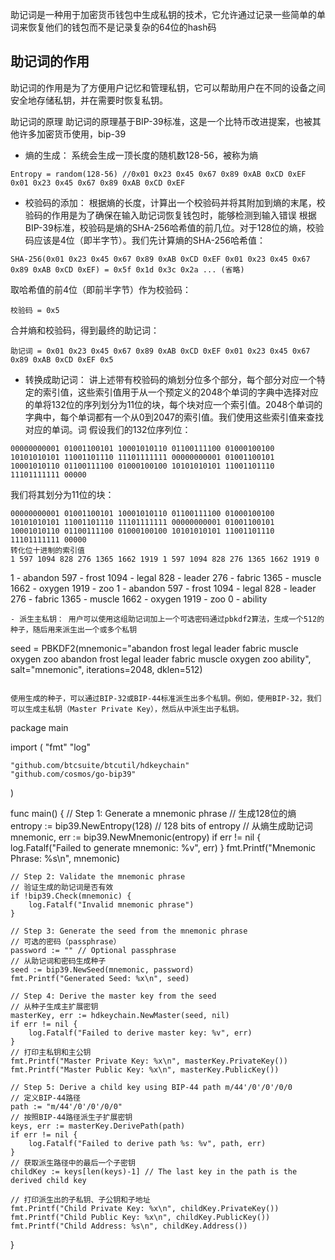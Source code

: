 助记词是一种用于加密货币钱包中生成私钥的技术，它允许通过记录一些简单的单词来恢复他们的钱包而不是记录复杂的64位的hash码


## 助记词的作用
助记词的作用是为了方便用户记忆和管理私钥，它可以帮助用户在不同的设备之间安全地存储私钥，并在需要时恢复私钥。

助记词的原理
助记词的原理基于BIP-39标准，这是一个比特币改进提案，也被其他许多加密货币使用，bip-39
- 熵的生成： 系统会生成一顶长度的随机数128-56，被称为熵
```
Entropy = random(128-56) //0x01 0x23 0x45 0x67 0x89 0xAB 0xCD 0xEF 0x01 0x23 0x45 0x67 0x89 0xAB 0xCD 0xEF
```

- 校验码的添加： 根据熵的长度，计算出一个校验码并将其附加到熵的末尾，校验码的作用是为了确保在输入助记词恢复钱包时，能够检测到输入错误
根据BIP-39标准，校验码是熵的SHA-256哈希值的前几位。对于128位的熵，校验码应该是4位（即半字节）。我们先计算熵的SHA-256哈希值：
```
SHA-256(0x01 0x23 0x45 0x67 0x89 0xAB 0xCD 0xEF 0x01 0x23 0x45 0x67 0x89 0xAB 0xCD 0xEF) = 0x5f 0x1d 0x3c 0x2a ... (省略)
```
取哈希值的前4位（即前半字节）作为校验码：
```
校验码 = 0x5
```
合并熵和校验码，得到最终的助记词：
```
助记词 = 0x01 0x23 0x45 0x67 0x89 0xAB 0xCD 0xEF 0x01 0x23 0x45 0x67 0x89 0xAB 0xCD 0xEF 0x5
```

- 转换成助记词： 讲上述带有校验码的熵划分位多个部分，每个部分对应一个特定的索引值，这些索引值用于从一个预定义的2048个单词的字典中选择对应的单将132位的序列划分为11位的块，每个块对应一个索引值。2048个单词的字典中，每个单词都有一个从0到2047的索引值。我们使用这些索引值来查找对应的单词。词
假设我们的132位序列位： 
```
00000000001 01001100101 10001010110 01100111100 01000100100 10101010101 11001101110 11101111111 00000000001 01001100101 10001010110 01100111100 01000100100 10101010101 11001101110 11101111111 00000
```
我们将其划分为11位的块：
```
00000000001 01001100101 10001010110 01100111100 01000100100 10101010101 11001101110 11101111111 00000000001 01001100101 10001010110 01100111100 01000100100 10101010101 11001101110 11101111111 00000
转化位十进制的索引值
1 597 1094 828 276 1365 1662 1919 1 597 1094 828 276 1365 1662 1919 0

```
1 - abandon
597 - frost
1094 - legal
828 - leader
276 - fabric
1365 - muscle
1662 - oxygen
1919 - zoo
1 - abandon
597 - frost
1094 - legal
828 - leader
276 - fabric
1365 - muscle
1662 - oxygen
1919 - zoo
0 - ability
```
- 派生主私钥： 用户可以使用这组助记词加上一个可选密码通过pbkdf2算法，生成一个512的种子，随后用来派生出一个或多个私钥

```
seed = PBKDF2(mnemonic="abandon frost legal leader fabric muscle oxygen zoo abandon frost legal leader fabric muscle oxygen zoo ability", salt="mnemonic", iterations=2048, dklen=512)
```

使用生成的种子，可以通过BIP-32或BIP-44标准派生出多个私钥。例如，使用BIP-32，我们可以生成主私钥（Master Private Key），然后从中派生出子私钥。

```
package main

import (
	"fmt"
	"log"

	"github.com/btcsuite/btcutil/hdkeychain"
	"github.com/cosmos/go-bip39"
)

func main() {
	// Step 1: Generate a mnemonic phrase
	// 生成128位的熵
	entropy := bip39.NewEntropy(128) // 128 bits of entropy
	// 从熵生成助记词
	mnemonic, err := bip39.NewMnemonic(entropy)
	if err != nil {
		log.Fatalf("Failed to generate mnemonic: %v", err)
	}
	fmt.Printf("Mnemonic Phrase: %s\n", mnemonic)

	// Step 2: Validate the mnemonic phrase
	// 验证生成的助记词是否有效
	if !bip39.Check(mnemonic) {
		log.Fatalf("Invalid mnemonic phrase")
	}

	// Step 3: Generate the seed from the mnemonic phrase
	// 可选的密码（passphrase）
	password := "" // Optional passphrase
	// 从助记词和密码生成种子
	seed := bip39.NewSeed(mnemonic, password)
	fmt.Printf("Generated Seed: %x\n", seed)

	// Step 4: Derive the master key from the seed
	// 从种子生成主扩展密钥
	masterKey, err := hdkeychain.NewMaster(seed, nil)
	if err != nil {
		log.Fatalf("Failed to derive master key: %v", err)
	}
	// 打印主私钥和主公钥
	fmt.Printf("Master Private Key: %x\n", masterKey.PrivateKey())
	fmt.Printf("Master Public Key: %x\n", masterKey.PublicKey())

	// Step 5: Derive a child key using BIP-44 path m/44'/0'/0'/0/0
	// 定义BIP-44路径
	path := "m/44'/0'/0'/0/0"
	// 按照BIP-44路径派生子扩展密钥
	keys, err := masterKey.DerivePath(path)
	if err != nil {
		log.Fatalf("Failed to derive path %s: %v", path, err)
	}
	// 获取派生路径中的最后一个子密钥
	childKey := keys[len(keys)-1] // The last key in the path is the derived child key

	// 打印派生出的子私钥、子公钥和子地址
	fmt.Printf("Child Private Key: %x\n", childKey.PrivateKey())
	fmt.Printf("Child Public Key: %x\n", childKey.PublicKey())
	fmt.Printf("Child Address: %s\n", childKey.Address())
}

```